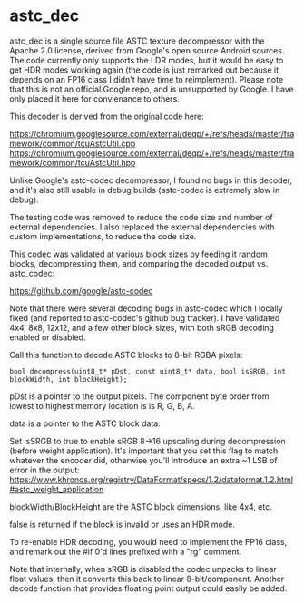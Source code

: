 # astc_dec
astc_dec is a single source file ASTC texture decompressor with the Apache 2.0 license, derived from Google's open source Android sources. The code currently only supports the LDR modes, but it would be easy to get HDR modes working again (the code is just remarked out because it depends on an FP16 class I didn't have time to reimplement). Please note that this is not an official Google repo, and is unsupported by Google. I have only placed it here for convienance to others.

This decoder is derived from the original code here:

https://chromium.googlesource.com/external/deqp/+/refs/heads/master/framework/common/tcuAstcUtil.cpp
https://chromium.googlesource.com/external/deqp/+/refs/heads/master/framework/common/tcuAstcUtil.hpp

Unlike Google's astc-codec decompressor, I found no bugs in this decoder, and it's also still usable in debug builds (astc-codec is extremely slow in debug).

The testing code was removed to reduce the code size and number of external dependencies. I also replaced the external dependencies with custom implementations, to reduce the code size. 

This codec was validated at various block sizes by feeding it random blocks, decompressing them, and comparing the decoded output vs. astc_codec:

https://github.com/google/astc-codec

Note that there were several decoding bugs in astc-codec which I locally fixed (and reported to astc-codec's github bug tracker). I have validated 4x4, 8x8, 12x12, and a few other block sizes, with both sRGB decoding enabled or disabled.

Call this function to decode ASTC blocks to 8-bit RGBA pixels:

`bool decompress(uint8_t* pDst, const uint8_t* data, bool isSRGB, int blockWidth, int blockHeight);`

pDst is a pointer to the output pixels. The component byte order from lowest to highest memory location is is R, G, B, A.

data is a pointer to the ASTC block data.

Set isSRGB to true to enable sRGB 8->16 upscaling during decompression (before weight application). It's important that you set this flag to match whatever the encoder did, otherwise you'll introduce an extra ~1 LSB of error in the output:
https://www.khronos.org/registry/DataFormat/specs/1.2/dataformat.1.2.html#astc_weight_application

blockWidth/BlockHeight are the ASTC block dimensions, like 4x4, etc.

false is returned if the block is invalid or uses an HDR mode.

To re-enable HDR decoding, you would need to implement the FP16 class, and remark out the #if 0'd lines prefixed with a "rg" comment.

Note that internally, when sRGB is disabled the codec unpacks to linear float values, then it converts this back to linear 8-bit/component. Another decode function that provides floating point output could easily be added.
